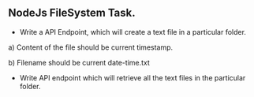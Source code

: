 ## NodeJs FileSystem Task.

* Write a API Endpoint, which will create a text file in a particular folder.

a) Content of the file should be current timestamp.

b) Filename should be current date-time.txt

* Write API endpoint which will retrieve all the text files in the particular folder.
